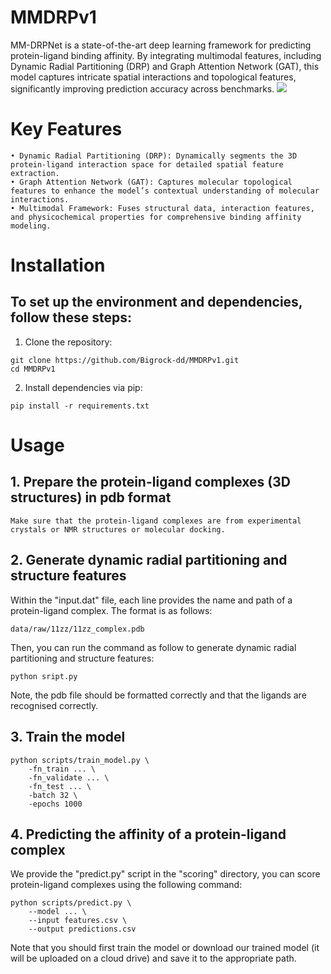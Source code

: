 # MMDRPv1
 
MM-DRPNet is a state-of-the-art deep learning framework for predicting protein-ligand binding affinity. By integrating multimodal features, including Dynamic Radial Partitioning (DRP) and Graph Attention Network (GAT), this model captures intricate spatial interactions and topological features, significantly improving prediction accuracy across benchmarks.
![](./src/models/AbGraphical.png)
# Key Features

	• Dynamic Radial Partitioning (DRP): Dynamically segments the 3D protein-ligand interaction space for detailed spatial feature extraction.
	• Graph Attention Network (GAT): Captures molecular topological features to enhance the model’s contextual understanding of molecular interactions.
	• Multimodal Framework: Fuses structural data, interaction features, and physicochemical properties for comprehensive binding affinity modeling.

# Installation


## To set up the environment and dependencies, follow these steps:
1. Clone the repository:
```
git clone https://github.com/Bigrock-dd/MMDRPv1.git
cd MMDRPv1
```
2. Install dependencies via pip:
```
pip install -r requirements.txt
```

# Usage
## 1. Prepare the protein-ligand complexes (3D structures) in pdb format
```
Make sure that the protein-ligand complexes are from experimental crystals or NMR structures or molecular docking.
```
## 2. Generate dynamic radial partitioning and structure features
Within the "input.dat" file, each line provides the name and path of a protein-ligand complex. The format is as follows:
```
data/raw/11zz/11zz_complex.pdb
```
Then, you can run the command as follow to generate dynamic radial partitioning and structure features:
```
python sript.py
```
Note, the pdb file should be formatted correctly and that the ligands are recognised correctly.
## 3. Train the model
```
python scripts/train_model.py \
    -fn_train ... \
    -fn_validate ... \
    -fn_test ... \
    -batch 32 \
    -epochs 1000
```
## 4. Predicting the affinity of a protein-ligand complex
We provide the "predict.py" script in the "scoring" directory, you can score protein-ligand complexes using the following command:
```
python scripts/predict.py \
    --model ... \
    --input features.csv \
    --output predictions.csv
```
Note that you should first train the model or download our trained model (it will be uploaded on a cloud drive) and save it to the appropriate path.
